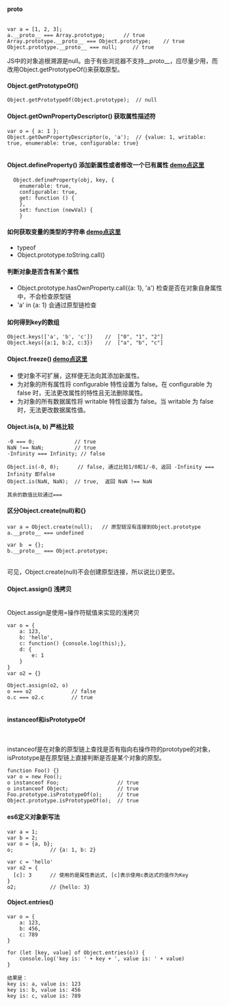 #### __proto__

```

var a = [1, 2, 3];
a.__proto__ === Array.prototype;      // true
Array.prototype.__proto__ === Object.prototype;    // true
Object.prototype.__proto__ === null;     // true

```
JS中的对象追根溯源是null。由于有些浏览器不支持__proto__，应尽量少用，而改用Object.getPrototypeOf()来获取原型。

#### Object.getPrototypeOf()   

```
Object.getPrototypeOf(Object.prototype);  // null

```

#### Object.getOwnPropertyDescriptor() 获取属性描述符

```
var o = { a: 1 };
Object.getOwnPropertyDescriptor(o, 'a');  // {value: 1, writable: true, enumerable: true, configurable: true}


```

#### Object.defineProperty() 添加新属性或者修改一个已有属性 [demo点这里](https://github.com/baoendemao/javascript-summary/tree/master/demos/demo-object/object-1.js)
```
  Object.defineProperty(obj, key, {
    enumerable: true,
    configurable: true,
    get: function () {
    },
    set: function (newVal) {
    }
```
#### 如何获取变量的类型的字符串  [demo点这里](https://github.com/baoendemao/javascript-summary/tree/master/demos/demo-object/object-2.js)
* typeof 
* Object.prototype.toString.call()
#### 判断对象是否含有某个属性
* Object.prototype.hasOwnProperty.call({a: 1}, 'a') 检查是否在对象自身属性中，不会检查原型链
* 'a' in {a: 1} 会通过原型链检查
#### 如何得到key的数组
```
Object.keys(['a', 'b', 'c'])    //  ["0", "1", "2"]
Object.keys({a:1, b:2, c:3})    //  ["a", "b", "c"] 
```
#### Object.freeze()  [demo点这里](https://github.com/baoendemao/javascript-summary/tree/master/demos/demo-object/object-3.js)
* 使对象不可扩展，这样便无法向其添加新属性。
* 为对象的所有属性将 configurable 特性设置为 false。在 configurable 为 false 时，无法更改属性的特性且无法删除属性。
* 为对象的所有数据属性将 writable 特性设置为 false。当 writable 为 false 时，无法更改数据属性值。
#### Object.is(a, b)  严格比较

```
-0 === 0;             // true
NaN !== NaN;          // true
-Infinity === Infinity; // false

Object.is(-0, 0);      // false, 通过比较1/0和1/-0, 返回 -Infinity === Infinity 即false
Object.is(NaN, NaN);  // true,  返回 NaN !== NaN

其余的数值比较通过===

```
#### 区分Object.create(null)和{}

```
var a = Object.create(null);   // 原型链没有连接到Object.prototype
a.__proto__ === undefined

var b  = {};
b.__proto__ === Object.prototype;

```
<br/>
可见，Object.create(null)不会创建原型连接，所以说比{}更空。

#### Object.assign() 浅拷贝

<br/>
Object.assign是使用=操作符赋值来实现的浅拷贝

```
var o = {
	a: 123,
	b: 'hello',
	c: function() {console.log(this);},
	d: {
		e: 1
	}
}
var o2 = {}

Object.assign(o2, o)
o === o2             // false
o.c === o2.c         // true 


```

#### instanceof和isPrototypeOf

<br/>

instanceof是在对象的原型链上查找是否有指向右操作符的prototype的对象，isPrototype是在原型链上直接判断是否是某个对象的原型。

```
function Foo() {}
var o = new Foo();
o instanceof Foo;                   // true
o instanceof Object;                // true
Foo.prototype.isPrototypeOf(o);     // true
Object.prototype.isPrototypeOf(o);  // true

```

#### es6定义对象新写法
```
var a = 1;
var b = 2;
var o = {a, b};
o;            // {a: 1, b: 2}

var c = 'hello'
var o2 = {
  [c]: 3      // 使用的是属性表达式, [c]表示使用c表达式的值作为Key 
}
o2;           // {hello: 3}

```
#### Object.entries()
```
var o = {
	a: 123,
	b: 456,
	c: 789
}

for (let [key, value] of Object.entries(o)) {
	console.log('key is: ' + key + ', value is: ' + value)
}

结果是： 
key is: a, value is: 123
key is: b, value is: 456
key is: c, value is: 789

```